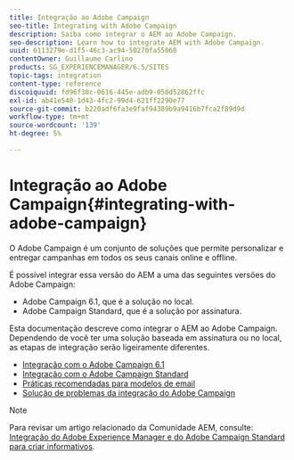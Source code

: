 ```yaml
---
title: Integração ao Adobe Campaign
seo-title: Integrating with Adobe Campaign
description: Saiba como integrar o AEM ao Adobe Campaign.
seo-description: Learn how to integrate AEM with Adobe Campaign.
uuid: 6113279e-d1f5-46c3-ac94-50270fa55060
contentOwner: Guillaume Carlino
products: SG_EXPERIENCEMANAGER/6.5/SITES
topic-tags: integration
content-type: reference
discoiquuid: fd96f30c-0616-445e-adb9-050d52862ffc
exl-id: ab41e540-1d43-4fc2-99d4-621ff2290e77
source-git-commit: b220adf6fa3e9faf94389b9a9416b7fca2f89d9d
workflow-type: tm+mt
source-wordcount: '139'
ht-degree: 5%

---
```


# Integração ao Adobe Campaign{#integrating-with-adobe-campaign}

O Adobe Campaign é um conjunto de soluções que permite personalizar e entregar campanhas em todos os seus canais online e offline.

É possível integrar essa versão do AEM a uma das seguintes versões do Adobe Campaign:

* Adobe Campaign 6.1, que é a solução no local.
* Adobe Campaign Standard, que é a solução por assinatura.

Esta documentação descreve como integrar o AEM ao Adobe Campaign. Dependendo de você ter uma solução baseada em assinatura ou no local, as etapas de integração serão ligeiramente diferentes.

* [Integração com o Adobe Campaign 6.1](/help/sites-administering/campaignonpremise.md)
* [Integração com o Adobe Campaign Standard](/help/sites-administering/campaignstandard.md)
* [Práticas recomendadas para modelos de email](/help/sites-administering/best-practices-for-email-templates.md)
* [Solução de problemas da integração do Adobe Campaign](/help/sites-administering/troubleshooting-campaignintegration.md)

>[!NOTE]
>
>Para revisar um artigo relacionado da Comunidade AEM, consulte: [Integração do Adobe Experience Manager e do Adobe Campaign Standard para criar informativos](https://helpx.adobe.com/experience-manager/using/aem_campaign.html).
